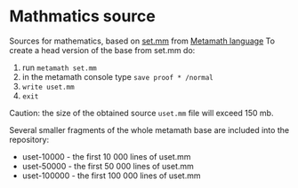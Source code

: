 Mathmatics source
=================
Sources for mathematics, based on [set.mm](https://github.com/metamath/set.mm "set.mm repository") 
from [Metamath language](https://metamath.org "Metamath language")
To create a head version of the base from set.mm do:
 1. run `metamath set.mm`
 2. in the metamath console type `save proof * /normal `
 3. `write uset.mm`
 4. `exit`
 
Caution: the size of the obtained source `uset.mm` file will exceed 150 mb.

 Several smaller fragments of the whole metamath base are included into the repository:
  * uset-10000   - the first 10 000 lines of uset.mm
  * uset-50000   - the first 50 000 lines of uset.mm
  * uset-100000   - the first 100 000 lines of uset.mm 
